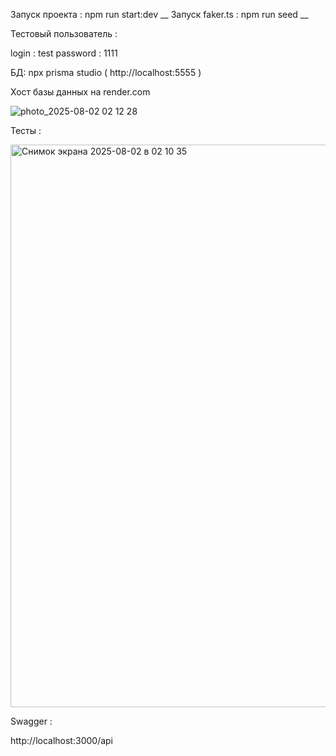 Запуск проекта : npm run start:dev __ 
Запуск faker.ts : npm run seed __


Тестовый пользователь : 

login : test
password : 1111





БД:  npx prisma studio   ( http://localhost:5555 ) 

Хост базы данных на render.com 


![photo_2025-08-02 02 12 28](https://github.com/user-attachments/assets/7b21795b-2b31-44fb-a61a-ab1b84ba9ed5)



Тесты : 


<img width="1440" height="900" alt="Снимок экрана 2025-08-02 в 02 10 35" src="https://github.com/user-attachments/assets/4276515c-9a47-49e3-954c-ced144c4c4e3" />


Swagger : 

http://localhost:3000/api

